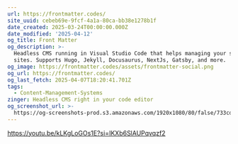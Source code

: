 ```yaml
---
url: https://frontmatter.codes/
site_uuid: cebeb69e-9fcf-4a1a-80ca-bb38e1278b1f
date_created: 2025-03-24T00:00:00.000Z
date_modified: '2025-04-12'
og_title: Front Matter
og_description: >-
  Headless CMS running in Visual Studio Code that helps managing your static
  sites. Supports Hugo, Jekyll, Docusaurus, NextJs, Gatsby, and more.
og_image: https://frontmatter.codes/assets/frontmatter-social.png
og_url: https://frontmatter.codes/
og_last_fetch: 2025-04-07T18:20:41.701Z
tags:
  - Content-Management-Systems
zinger: Headless CMS right in your code editor
og_screenshot_url: >-
  https://og-screenshots-prod.s3.amazonaws.com/1920x1080/80/false/733cdf50ea80b7a4e769d4f0953548f903bd994f23b30c37d728b8ae2b5e2958.jpeg
---
```















































https://youtu.be/kLKgLoGOs1E?si=IKXb6SlAUPqvqzf2